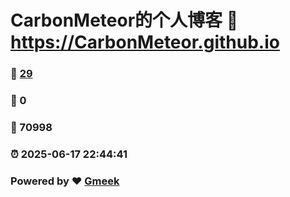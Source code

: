 # CarbonMeteor的个人博客 :link: https://CarbonMeteor.github.io 
### :page_facing_up: [29](https://CarbonMeteor.github.io/tag.html) 
### :speech_balloon: 0 
### :hibiscus: 70998 
### :alarm_clock: 2025-06-17 22:44:41 
### Powered by :heart: [Gmeek](https://github.com/Meekdai/Gmeek)
